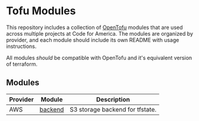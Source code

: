 # Tofu Modules

This repository includes a collection of [OpenTofu] modules that are used across
multiple projects at Code for America. The modules are organized by provider,
and each module should include its own README with usage instructions.

All modules _should_ be compatible with OpenTofu and it's equivalent version of
terraform.

## Modules

| Provider | Module                 | Description                     |
|----------|------------------------|---------------------------------|
| AWS      | [backend][aws-backend] | S3 storage backend for tfstate. |

[aws-backend]: ./aws/backend/README.md
[opentofu]: https://opentofu.org/
[terraform]: https://www.terraform.io/
